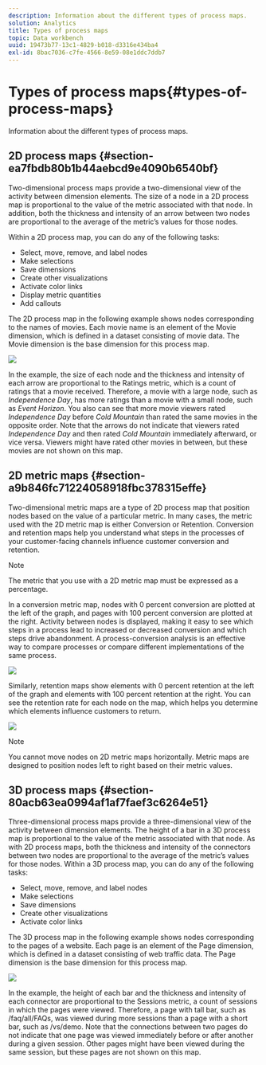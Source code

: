 ```yaml
---
description: Information about the different types of process maps.
solution: Analytics
title: Types of process maps
topic: Data workbench
uuid: 19473b77-13c1-4829-b018-d3316e434ba4
exl-id: 8bac7036-c7fe-4566-8e59-08e1ddc7ddb7
---
```

# Types of process maps{#types-of-process-maps}

Information about the different types of process maps.

## 2D process maps {#section-ea7fbdb80b1b44aebcd9e4090b6540bf}

Two-dimensional process maps provide a two-dimensional view of the activity between dimension elements. The size of a node in a 2D process map is proportional to the value of the metric associated with that node. In addition, both the thickness and intensity of an arrow between two nodes are proportional to the average of the metric’s values for those nodes.

Within a 2D process map, you can do any of the following tasks:

* Select, move, remove, and label nodes 
* Make selections 
* Save dimensions 
* Create other visualizations 
* Activate color links 
* Display metric quantities 
* Add callouts

The 2D process map in the following example shows nodes corresponding to the names of movies. Each movie name is an element of the Movie dimension, which is defined in a dataset consisting of movie data. The Movie dimension is the base dimension for this process map.

![](assets/vis_2DProcessMap_MovieNodes.png)

In the example, the size of each node and the thickness and intensity of each arrow are proportional to the Ratings metric, which is a count of ratings that a movie received. Therefore, a movie with a large node, such as *Independence Day*, has more ratings than a movie with a small node, such as *Event Horizon*. You also can see that more movie viewers rated *Independence Day* before *Cold Mountain* than rated the same movies in the opposite order. Note that the arrows do not indicate that viewers rated *Independence Day* and then rated *Cold Mountain* immediately afterward, or vice versa. Viewers might have rated other movies in between, but these movies are not shown on this map.

## 2D metric maps {#section-a9b846fc71224058918fbc378315effe}

Two-dimensional metric maps are a type of 2D process map that position nodes based on the value of a particular metric. In many cases, the metric used with the 2D metric map is either Conversion or Retention. Conversion and retention maps help you understand what steps in the processes of your customer-facing channels influence customer conversion and retention.

>[!NOTE]
>
>The metric that you use with a 2D metric map must be expressed as a percentage.

In a conversion metric map, nodes with 0 percent conversion are plotted at the left of the graph, and pages with 100 percent conversion are plotted at the right. Activity between nodes is displayed, making it easy to see which steps in a process lead to increased or decreased conversion and which steps drive abandonment. A process-conversion analysis is an effective way to compare processes or compare different implementations of the same process.

![](assets/vis_2DMetricMap_Conversion.png)

Similarly, retention maps show elements with 0 percent retention at the left of the graph and elements with 100 percent retention at the right. You can see the retention rate for each node on the map, which helps you determine which elements influence customers to return.

![](assets/vis_2DMetricMap_Retention.png)

>[!NOTE]
>
>You cannot move nodes on 2D metric maps horizontally. Metric maps are designed to position nodes left to right based on their metric values.

## 3D process maps {#section-80acb63ea0994af1af7faef3c6264e51}

Three-dimensional process maps provide a three-dimensional view of the activity between dimension elements. The height of a bar in a 3D process map is proportional to the value of the metric associated with that node. As with 2D process maps, both the thickness and intensity of the connectors between two nodes are proportional to the average of the metric’s values for those nodes. Within a 3D process map, you can do any of the following tasks:

* Select, move, remove, and label nodes 
* Make selections 
* Save dimensions 
* Create other visualizations 
* Activate color links

The 3D process map in the following example shows nodes corresponding to the pages of a website. Each page is an element of the Page dimension, which is defined in a dataset consisting of web traffic data. The Page dimension is the base dimension for this process map.

![](assets/vis_3DProcessMap_PageNodes.png)

In the example, the height of each bar and the thickness and intensity of each connector are proportional to the Sessions metric, a count of sessions in which the pages were viewed. Therefore, a page with tall bar, such as /faq/all/FAQs, was viewed during more sessions than a page with a short bar, such as /vs/demo. Note that the connections between two pages do not indicate that one page was viewed immediately before or after another during a given session. Other pages might have been viewed during the same session, but these pages are not shown on this map.
